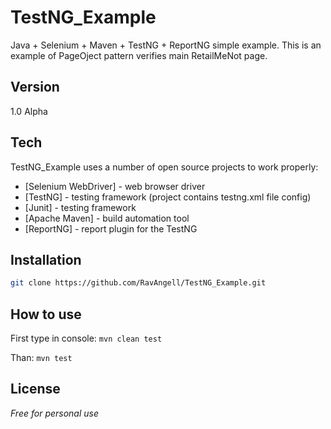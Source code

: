 TestNG_Example
==============

Java + Selenium + Maven + TestNG + ReportNG simple example. 
This is an example of PageOject pattern verifies main RetailMeNot page.

Version
----

1.0 Alpha

Tech
-----------

TestNG_Example uses a number of open source projects to work properly:

* [Selenium WebDriver] - web browser driver
* [TestNG] - testing framework (project contains testng.xml file config)
* [Junit] - testing framework
* [Apache Maven] - build automation tool
* [ReportNG] - report plugin for the TestNG

Installation
--------------
```sh
git clone https://github.com/RavAngell/TestNG_Example.git
```
How to use
----
First type in console:
```mvn clean test```

Than:
```mvn test```

License
----
*Free for personal use*


